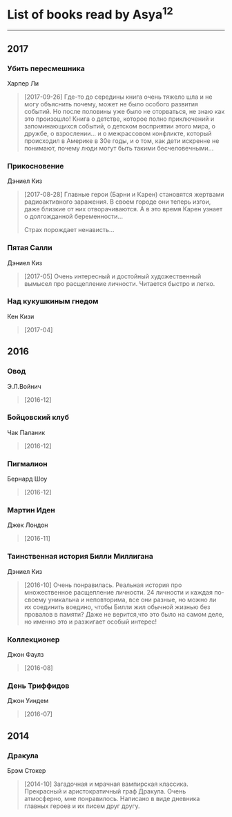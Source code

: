# List of books read by Asya<sup>12</sup>
---

## 2017

### Убить пересмешника
Харпер Ли
> [2017-09-26] Где-то до середины книга очень тяжело шла и не могу объяснить почему, может не было особого развития событий. Но после половины уже было не оторваться, не знаю как это произошло! Книга о детстве, которое полно приключений и запоминающихся событий,  о детском восприятии этого мира, о дружбе, о взрослении... и о межрассовом конфликте, который происходил в Америке в 30е годы, и о том, как дети искренне не понимают, почему люди могут быть такими бесчеловечными...


### Прикосновение
Дэниел Киз
> [2017-08-28] Главные герои (Барни и Карен) становятся жертвами радиоактивного заражения. В своем городе они теперь изгои, даже близкие от них отворачиваются. А в это время Карен узнает о долгожданной беременности...
> 
> Страх порождает ненависть...


### Пятая Салли
Дэниел Киз
> [2017-05] Очень интересный и достойный художественный вымысел про расщепление личности. Читается быстро и легко.


### Над кукушкиным гнедом
Кен Кизи
> [2017-04] 



## 2016

### Овод
Э.Л.Войнич
> [2016-12] 


### Бойцовский клуб
Чак Паланик
> [2016-12] 


### Пигмалион
Бернард Шоу
> [2016-12] 


### Мартин Иден
Джек Лондон
> [2016-11] 


### Таинственная история Билли Миллигана
Дэниел Киз
> [2016-10] Очень понравилась. Реальная история про множественное расщепление личности. 24 личности и каждая по-своему уникальна и неповторима, все они разные, но можно ли их соединить воедино, чтобы Билли жил обычной жизнью без провалов в памяти? Даже не верится,что это было на самом деле, но именно это и разжигает особый интерес!


### Коллекционер
Джон Фаулз
> [2016-08] 


### День Триффидов
Джон Уиндем
> [2016-07] 



## 2014

### Дракула
Брэм Стокер
> [2014-10] Загадочная и мрачная вампирская классика. Прекрасный и аристократичный граф Дракула. Очень атмосферно, мне понравилось. Написано в виде дневника главных героев и их писем друг другу.



